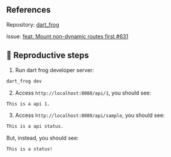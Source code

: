 ## References

Repository: [dart_frog](https://github.com/VeryGoodOpenSource/dart_frog)

Issue: [feat: Mount non-dynamic routes first #631](https://github.com/VeryGoodOpenSource/dart_frog/issues/631)

## 🐛 Reproductive steps

1. Run dart frog developer server:

```dart (from sample/)
dart_frog dev
```

2. Access `http://localhost:8080/api/1`, you should see:

```html
This is a api 1.
```

3. Access `http://localhost:8080/api/sample`, you should see:

```html
This is a api status.
```

But, instead, you should see:

```html
This is a status!
```
